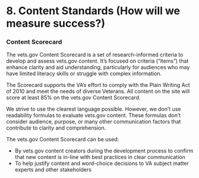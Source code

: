 # 8. Content Standards (How will we measure success?)

### Content Scorecard
The vets.gov Content Scorecard is a set of research-informed criteria to develop and assess vets.gov content. It’s focused on criteria (“items”) that enhance clarity and aid understanding, particularly for audiences who may have limited literacy skills or struggle with complex information.

The Scorecard supports the VA’s effort to comply with the Plain Writing Act of 2010 and meet the needs of diverse Veterans. All content on the site will score at least 85% on the vets.gov Content Scorecard. 

We strive to use the clearest language possible. However, we don’t use readability formulas to evaluate vets.gov content. These formulas don’t consider audience, purpose, or many other communication factors that contribute to clarity and comprehension. 

The vets.gov Content Scorecard can be used:
-	By vets.gov content creators during the development process to confirm that new content is in-line with best practices in clear communication
-	To help justify content and word-choice decisions to VA subject matter experts and other stakeholders
